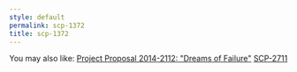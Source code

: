 ```yaml
---
style: default
permalink: scp-1372
title: scp-1372
---
```

You may also like:
[Project Proposal 2014-2112: "Dreams of Failure"](http://scp-wiki.net/project-proposal-2014-2112)
[SCP-2711](http://scp-wiki.net/scp-2711)